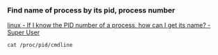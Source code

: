###  Find name of process by its pid, process number


[linux - If I know the PID number of a process, how can I get its name? - Super User](https://superuser.com/questions/632979/if-i-know-the-pid-number-of-a-process-how-can-i-get-its-name "linux - If I know the PID number of a process, how can I get its name? - Super User")


 

```shell
cat /proc/pid/cmdline

```
